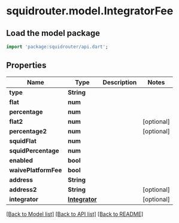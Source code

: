 # squidrouter.model.IntegratorFee

## Load the model package
```dart
import 'package:squidrouter/api.dart';
```

## Properties
Name | Type | Description | Notes
------------ | ------------- | ------------- | -------------
**type** | **String** |  | 
**flat** | **num** |  | 
**percentage** | **num** |  | 
**flat2** | **num** |  | [optional] 
**percentage2** | **num** |  | [optional] 
**squidFlat** | **num** |  | 
**squidPercentage** | **num** |  | 
**enabled** | **bool** |  | 
**waivePlatformFee** | **bool** |  | 
**address** | **String** |  | 
**address2** | **String** |  | [optional] 
**integrator** | [**Integrator**](Integrator.md) |  | [optional] 

[[Back to Model list]](../README.md#documentation-for-models) [[Back to API list]](../README.md#documentation-for-api-endpoints) [[Back to README]](../README.md)


